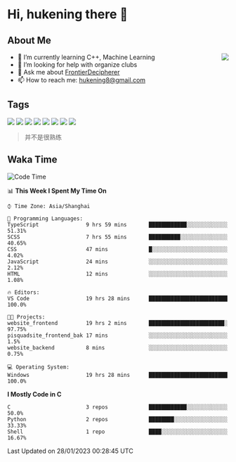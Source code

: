 # Hi, hukening there 👋

## About Me

<a href="#">
  <img align="right" src="https://github-readme-stats-git-masterrstaa-rickstaa.vercel.app/api?username=Tokyo469&count_private=true&show_icons=true&bg_color=15,f2f7fd,E0EAFC" />
</a>

- 🌱 I’m currently learning C++, Machine Learning
- 🤔 I’m looking for help with organize clubs
- 💬 Ask me about [FrontierDecipherer](https://github.com/FrontierDecipherer)
- 📫 How to reach me: hukening8@gmail.com

## Tags

![](https://img.shields.io/badge/-Python-3e74a2?style=flat-square&logo=Python&logoColor=fff)
![](https://img.shields.io/badge/-C++-00579c?style=flat-square&logo=cplusplus&logoColor=fff)
![](https://img.shields.io/badge/-Node.js-339933?style=flat-square&logo=Node.js&logoColor=fff)
![](https://img.shields.io/badge/-React-2d98ce?style=flat-square&logo=React&logoColor=fff)
![](https://img.shields.io/badge/-Docker-2496ED?style=flat-square&logo=Docker&logoColor=fff)
![](https://img.shields.io/badge/-Linux-000000?style=flat-square&logo=Linux&logoColor=fff)
![](https://img.shields.io/badge/-MySQL-4479A1?style=flat-square&logo=MySQL&logoColor=fff)
![](https://img.shields.io/badge/-MongoDB-47A248?style=flat-square&logo=MongoDB&logoColor=fff)

> 并不是很熟练

## Waka Time

<!--START_SECTION:waka-->
![Code Time](http://img.shields.io/badge/Code%20Time-86%20hrs%2058%20mins-blue)

📊 **This Week I Spent My Time On** 

```text
⌚︎ Time Zone: Asia/Shanghai

💬 Programming Languages: 
TypeScript               9 hrs 59 mins       ████████████░░░░░░░░░░░░░   51.31% 
SCSS                     7 hrs 55 mins       ██████████░░░░░░░░░░░░░░░   40.65% 
CSS                      47 mins             █░░░░░░░░░░░░░░░░░░░░░░░░   4.02% 
JavaScript               24 mins             ░░░░░░░░░░░░░░░░░░░░░░░░░   2.12% 
HTML                     12 mins             ░░░░░░░░░░░░░░░░░░░░░░░░░   1.08%

🔥 Editors: 
VS Code                  19 hrs 28 mins      █████████████████████████   100.0%

🐱‍💻 Projects: 
website_frontend         19 hrs 2 mins       ████████████████████████░   97.75% 
pisquadsite_frontend_bak 17 mins             ░░░░░░░░░░░░░░░░░░░░░░░░░   1.5% 
website_backend          8 mins              ░░░░░░░░░░░░░░░░░░░░░░░░░   0.75%

💻 Operating System: 
Windows                  19 hrs 28 mins      █████████████████████████   100.0%

```

**I Mostly Code in C** 

```text
C                        3 repos             ████████████░░░░░░░░░░░░░   50.0% 
Python                   2 repos             ████████░░░░░░░░░░░░░░░░░   33.33% 
Shell                    1 repo              ████░░░░░░░░░░░░░░░░░░░░░   16.67%

```



 Last Updated on 28/01/2023 00:28:45 UTC
<!--END_SECTION:waka-->
